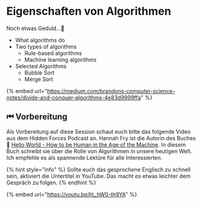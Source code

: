 # Eigenschaften von Algorithmen

Noch etwas Geduld...👷 

* What algorithms do
* Two types of algorithms
  * Rule-based algorithms
  * Machine learning algorithms
* Selected Algorithms
  * Bubble Sort
  * Merge Sort

{% embed url="https://medium.com/brandons-computer-science-notes/divide-and-conquer-algorithms-4e83d9999ffa" %}

## ⏮ Vorbereitung

Als Vorbereitung auf diese Session schaut euch bitte das folgende Video aus dem Hidden Forces Podcast an. Hannah Fry ist die Autorin des Buches 📕 [Hello World - How to be Human in the Age of the Machine](https://www.amazon.de/Hello-World-How-Human-Machine/dp/0857525255). In diesem Buch schreibt sie über die Rolle von Algorithmen in unsere heutigen Welt. Ich empfehle es als spannende Lektüre für alle Interessierten.

{% hint style="info" %}
Sollte euch das gesprochene Englisch zu schnell sein, aktiviert die Untertitel in YouTube. Das macht es etwas leichter dem Gespräch zu folgen.
{% endhint %}

{% embed url="https://youtu.be/h\_hW0-th9YA" %}



